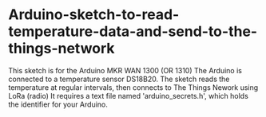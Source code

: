 # Arduino-sketch-to-read-temperature-data-and-send-to-the-things-network
This sketch is for the Arduino MKR WAN 1300 (OR 1310)
The Arduino is connected to a temperature sensor DS18B20. 
The sketch reads the temperature at regular intervals, then connects to The Things Nework using LoRa (radio)
It requires a text file named 'arduino_secrets.h', which holds the identifier for your Arduino.
